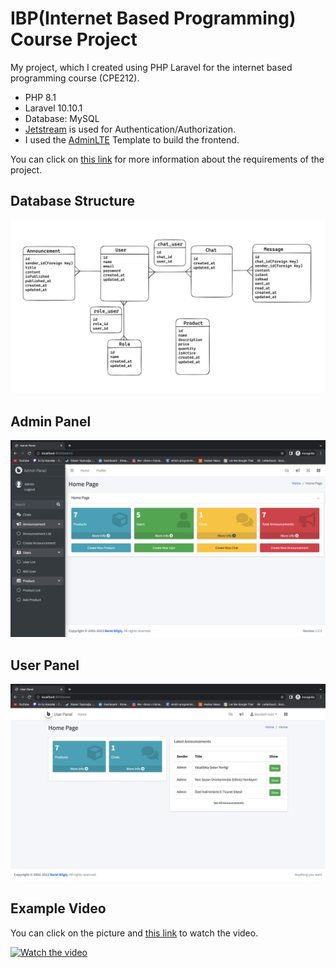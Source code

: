 # IBP(Internet Based Programming) Course Project
My project, which I created using PHP Laravel for the internet based programming course (CPE212).

- PHP 8.1
- Laravel 10.10.1
- Database: MySQL
- [Jetstream](https://jetstream.laravel.com/) is used for Authentication/Authorization.
- I used the [AdminLTE](https://adminlte.io) Template to build the frontend.

You can click on [this link](https://github.com/BeratBilgic/IBP-Course-Project/blob/main/IBP_Course_Project_Information.pdf) for more information about the requirements of the project.

## Database Structure

<img src="https://github.com/BeratBilgic/IBP-Course-Project/blob/main/pictures/db_erd.png" width="700" />

## Admin Panel

<img src="https://github.com/BeratBilgic/IBP-Course-Project/blob/main/pictures/adminPanel.png" width="700" />

## User Panel

<img src="https://github.com/BeratBilgic/IBP-Course-Project/blob/main/pictures/userPanel.png" width="700" />

## Example Video
You can click on the picture and [this link](https://youtu.be/inNgTGAjtqM) to watch the video.

<a href="https://youtu.be/inNgTGAjtqM" target="_blank">
 <img src="https://i9.ytimg.com/vi/inNgTGAjtqM/mq1.jpg?sqp=CICj-aMG-oaymwEmCMACELQB8quKqQMa8AEB-AH-CIAC0AWKAgwIABABGH8gEygoMA8=&rs=AOn4CLDGOsDvxVGvt4TGO2MY9KH6ZN_3fg" alt="Watch the video" width="400" />
</a>
